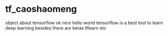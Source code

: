 # tf_caoshaomeng
object about tensorflow 
ok
nice
hello world
tensorflow is a best tool to learn deep learning besides there are keras tflearn etc
